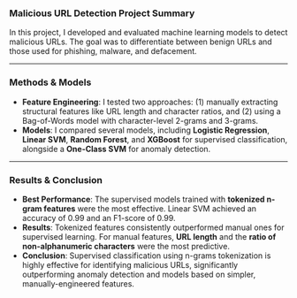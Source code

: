 ### Malicious URL Detection Project Summary

In this project, I developed and evaluated machine learning models to detect malicious URLs. The goal was to differentiate between benign URLs and those used for phishing, malware, and defacement.

***

### Methods & Models

* **Feature Engineering**: I tested two approaches: (1) manually extracting structural features like URL length and character ratios, and (2) using a Bag-of-Words model with character-level 2-grams and 3-grams.
* **Models**: I compared several models, including **Logistic Regression**, **Linear SVM**, **Random Forest**, and **XGBoost** for supervised classification, alongside a **One-Class SVM** for anomaly detection.

***

### Results & Conclusion

* **Best Performance**: The supervised models trained with **tokenized n-gram features** were the most effective. Linear SVM achieved an accuracy of 0.99 and an F1-score of 0.99.
* **Results**: Tokenized features consistently outperformed manual ones for supervised learning. For manual features, **URL length** and the **ratio of non-alphanumeric characters** were the most predictive.
* **Conclusion**: Supervised classification using n-grams tokenization is  highly effective for identifying malicious URLs, significantly outperforming anomaly detection and models based on simpler, manually-engineered features.
